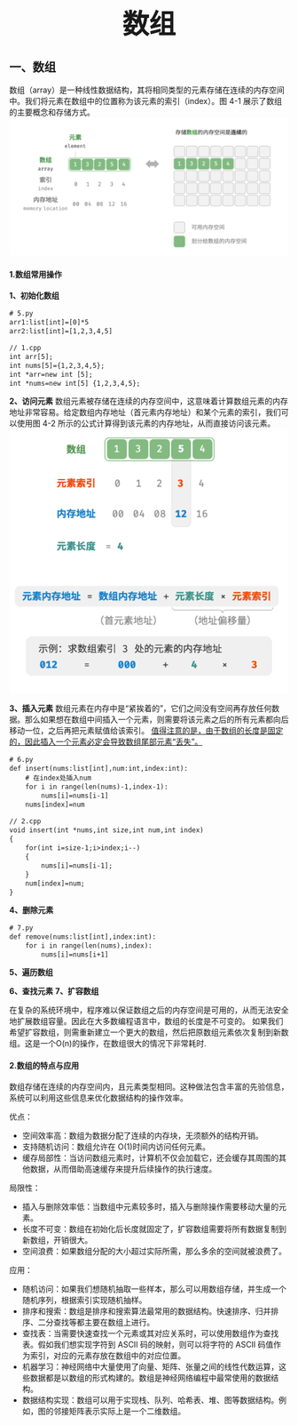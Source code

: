 # <center><font face="楷体" size=10>数组</font></center>

## 一、数组
数组（array）是一种线性数据结构，其将相同类型的元素存储在连续的内存空间中。我们将元素在数组中的位置称为该元素的索引（index）。图 4-1 展示了数组的主要概念和存储方式。
![alt text](Images/4-1.png)
#### 1.数组常用操作
**1、初始化数组**
```
# 5.py
arr1:list[int]=[0]*5
arr2:list[int]=[1,2,3,4,5]
```
```
// 1.cpp
int arr[5];
int nums[5]={1,2,3,4,5};
int *arr=new int [5];
int *nums=new int[5] {1,2,3,4,5};
```

**2、访问元素**
数组元素被存储在连续的内存空间中，这意味着计算数组元素的内存地址非常容易。给定数组内存地址（首元素内存地址）和某个元素的索引，我们可以使用图 4-2 所示的公式计算得到该元素的内存地址，从而直接访问该元素。
![alt text](Images/4-2.png)

**3、插入元素**
数组元素在内存中是“紧挨着的”，它们之间没有空间再存放任何数据。那么如果想在数组中间插入一个元素，则需要将该元素之后的所有元素都向后移动一位，之后再把元素赋值给该索引。
<u>值得注意的是，由于数组的长度是固定的，因此插入一个元素必定会导致数组尾部元素“丢失”。</u>
```
# 6.py
def insert(nums:list[int],num:int,index:int):
    # 在index处插入num
    for i in range(len(nums)-1,index-1):
        nums[i]=nums[i-1]
    nums[index]=num

```

```
// 2.cpp
void insert(int *nums,int size,int num,int index)
{
    for(int i=size-1;i>index;i--)
    {
        nums[i]=nums[i-1];
    }
    num[index]=num;
}
```

**4、删除元素**
```
# 7.py
def remove(nums:list[int],index:int):
    for i in range(len(nums),index):
        nums[i]=nums[i+1]
```
**5、遍历数组**

**6、查找元素**
**7、扩容数组**

在复杂的系统环境中，程序难以保证数组之后的内存空间是可用的，从而无法安全地扩展数组容量。因此在大多数编程语言中，数组的长度是不可变的。
如果我们希望扩容数组，则需重新建立一个更大的数组，然后把原数组元素依次复制到新数组。这是一个O(n)的操作，在数组很大的情况下非常耗时.

#### 2.数组的特点与应用
数组存储在连续的内存空间内，且元素类型相同。这种做法包含丰富的先验信息，系统可以利用这些信息来优化数据结构的操作效率。

优点：
- 空间效率高：数组为数据分配了连续的内存块，无须额外的结构开销。
- 支持随机访问：数组允许在 O(1)时间内访问任何元素。
- 缓存局部性：当访问数组元素时，计算机不仅会加载它，还会缓存其周围的其他数据，从而借助高速缓存来提升后续操作的执行速度。

局限性：
- 插入与删除效率低：当数组中元素较多时，插入与删除操作需要移动大量的元素。
- 长度不可变：数组在初始化后长度就固定了，扩容数组需要将所有数据复制到新数组，开销很大。
- 空间浪费：如果数组分配的大小超过实际所需，那么多余的空间就被浪费了。

应用：
- 随机访问：如果我们想随机抽取一些样本，那么可以用数组存储，并生成一个随机序列，根据索引实现随机抽样。
- 排序和搜索：数组是排序和搜索算法最常用的数据结构。快速排序、归并排序、二分查找等都主要在数组上进行。
- 查找表：当需要快速查找一个元素或其对应关系时，可以使用数组作为查找表。假如我们想实现字符到 ASCII 码的映射，则可以将字符的 ASCII 码值作为索引，对应的元素存放在数组中的对应位置。
- 机器学习：神经网络中大量使用了向量、矩阵、张量之间的线性代数运算，这些数据都是以数组的形式构建的。数组是神经网络编程中最常使用的数据结构。
- 数据结构实现：数组可以用于实现栈、队列、哈希表、堆、图等数据结构。例如，图的邻接矩阵表示实际上是一个二维数组。